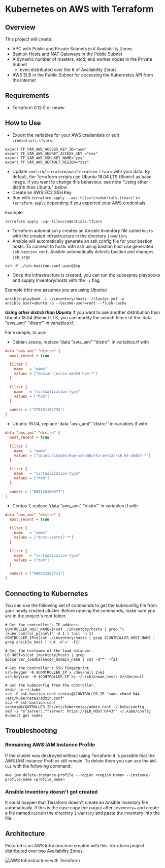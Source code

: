 # Kubernetes on AWS with Terraform

## Overview

This project will create:

- VPC with Public and Private Subnets in # Availability Zones
- Bastion Hosts and NAT Gateways in the Public Subnet
- A dynamic number of masters, etcd, and worker nodes in the Private Subnet
  - even distributed over the # of Availability Zones
- AWS ELB in the Public Subnet for accessing the Kubernetes API from the internet

## Requirements

- Terraform 0.12.0 or newer

## How to Use

- Export the variables for your AWS credentials or edit `credentials.tfvars`:

```commandline
export TF_VAR_AWS_ACCESS_KEY_ID="www"
export TF_VAR_AWS_SECRET_ACCESS_KEY ="xxx"
export TF_VAR_AWS_SSH_KEY_NAME="yyy"
export TF_VAR_AWS_DEFAULT_REGION="zzz"
```

- Update `contrib/terraform/aws/terraform.tfvars` with your data. By default, the Terraform scripts use Ubuntu 18.04 LTS (Bionic) as base image. If you want to change this behaviour, see note "Using other distrib than Ubuntu" below.
- Create an AWS EC2 SSH Key
- Run with `terraform apply --var-file="credentials.tfvars"` or `terraform apply` depending if you exported your AWS credentials

Example:

```commandline
terraform apply -var-file=credentials.tfvars
```

- Terraform automatically creates an Ansible Inventory file called `hosts` with the created infrastructure in the directory `inventory`
- Ansible will automatically generate an ssh config file for your bastion hosts. To connect to hosts with ssh using bastion host use generated `ssh-bastion.conf`. Ansible automatically detects bastion and changes `ssh_args`

```commandline
ssh -F ./ssh-bastion.conf user@$ip
```

- Once the infrastructure is created, you can run the kubespray playbooks and supply inventory/hosts with the `-i` flag.

Example (this one assumes you are using Ubuntu)

```commandline
ansible-playbook -i ./inventory/hosts ./cluster.yml -e ansible_user=ubuntu -b --become-user=root --flush-cache
```

***Using other distrib than Ubuntu***
If you want to use another distribution than Ubuntu 18.04 (Bionic) LTS, you can modify the search filters of the 'data "aws_ami" "distro"' in variables.tf.

For example, to use:

- Debian Jessie, replace 'data "aws_ami" "distro"' in variables.tf with

```ini
data "aws_ami" "distro" {
  most_recent = true

  filter {
    name   = "name"
    values = ["debian-jessie-amd64-hvm-*"]
  }

  filter {
    name   = "virtualization-type"
    values = ["hvm"]
  }

  owners = ["379101102735"]
}
```

- Ubuntu 16.04, replace 'data "aws_ami" "distro"' in variables.tf with

```ini
data "aws_ami" "distro" {
  most_recent = true

  filter {
    name   = "name"
    values = ["ubuntu/images/hvm-ssd/ubuntu-xenial-16.04-amd64-*"]
  }

  filter {
    name   = "virtualization-type"
    values = ["hvm"]
  }

  owners = ["099720109477"]
}
```

- Centos 7, replace 'data "aws_ami" "distro"' in variables.tf with

```ini
data "aws_ami" "distro" {
  most_recent = true

  filter {
    name   = "name"
    values = ["dcos-centos7-*"]
  }

  filter {
    name   = "virtualization-type"
    values = ["hvm"]
  }

  owners = ["688023202711"]
}
```

## Connecting to Kubernetes

You can use the following set of commands to get the kubeconfig file from your newly created cluster. Before running the commands, make sure you are in the project's root folder.

```commandline
# Get the controller's IP address.
CONTROLLER_HOST_NAME=$(cat ./inventory/hosts | grep "\[kube_control_plane\]" -A 1 | tail -n 1)
CONTROLLER_IP=$(cat ./inventory/hosts | grep $CONTROLLER_HOST_NAME | grep ansible_host | cut -d'=' -f2)

# Get the hostname of the load balancer.
LB_HOST=$(cat inventory/hosts | grep apiserver_loadbalancer_domain_name | cut -d'"' -f2)

# Get the controller's SSH fingerprint.
ssh-keygen -R $CONTROLLER_IP > /dev/null 2>&1
ssh-keyscan -H $CONTROLLER_IP >> ~/.ssh/known_hosts 2>/dev/null

# Get the kubeconfig from the controller.
mkdir -p ~/.kube
ssh -F ssh-bastion.conf centos@$CONTROLLER_IP "sudo chmod 644 /etc/kubernetes/admin.conf"
scp -F ssh-bastion.conf centos@$CONTROLLER_IP:/etc/kubernetes/admin.conf ~/.kube/config
sed -i "s^server:.*^server: https://$LB_HOST:6443^" ~/.kube/config
kubectl get nodes
```

## Troubleshooting

### Remaining AWS IAM Instance Profile

If the cluster was destroyed without using Terraform it is possible that
the AWS IAM Instance Profiles still remain. To delete them you can use
the `AWS CLI` with the following command:

```commandline
aws iam delete-instance-profile --region <region_name> --instance-profile-name <profile_name>
```

### Ansible Inventory doesn't get created

It could happen that Terraform doesn't create an Ansible Inventory file automatically. If this is the case copy the output after `inventory=` and create a file named `hosts`in the directory `inventory` and paste the inventory into the file.

## Architecture

Pictured is an AWS Infrastructure created with this Terraform project distributed over two Availability Zones.

![AWS Infrastructure with Terraform  ](docs/aws_kubespray.png)
